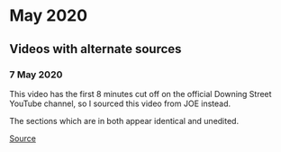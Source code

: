 # May 2020

## Videos with alternate sources

### 7 May 2020

This video has the first 8 minutes cut off on the official Downing Street YouTube channel, so I sourced this video from JOE instead.

The sections which are in both appear identical and unedited.

[Source](https://www.youtube.com/watch?v=FLpMjTtJp0o)
